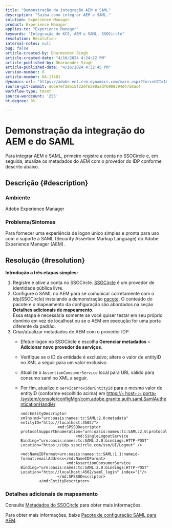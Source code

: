 ```yaml
---
title: "Demonstração da integração AEM e SAML"
description: "Saiba como integrar AEM e SAML."
solution: Experience Manager
product: Experience Manager
applies-to: "Experience Manager"
keywords: "Integração de KCS, AEM e SAML, SSOCircle"
resolution: Resolution
internal-notes: null
bug: false
article-created-by: Dharmender Singh
article-created-date: "4/16/2024 4:24:22 PM"
article-published-by: Dharmender Singh
article-published-date: "4/16/2024 4:32:45 PM"
version-number: 8
article-number: KA-17481
dynamics-url: "https://adobe-ent.crm.dynamics.com/main.aspx?forceUCI=1&pagetype=entityrecord&etn=knowledgearticle&id=7d3210c6-0dfc-ee11-a1fe-6045bd026dc7"
source-git-commit: e6be7ef28515f22ef6290aadf6908394d47a8ac4
workflow-type: tm+mt
source-wordcount: '255'
ht-degree: 3%

---
```


# Demonstração da integração do AEM e do SAML


Para integrar AEM e SAML, primeiro registre a conta no SSOCircle e, em seguida, atualize os metadados do AEM com o provedor do IDP conforme descrito abaixo.

## Descrição {#description}


### <b>Ambiente</b>

Adobe Experience Manager

### <b>Problema/Sintomas</b>

Para fornecer uma experiência de logon único simples e pronta para uso com o suporte à SAML (Security Assertion Markup Language) do Adobe Experience Manager (AEM).


## Resolução {#resolution}


<b>Introdução a três etapas simples:</b>

1. Registre e ative a conta no SSOCircle. [SSOCircle](https://www.ssocircle.com/en/) é um provedor de identidade pública livre.
2. Configure o SAML no AEM para se comunicar corretamente com o idp(SSOCircle) instalando a demonstração [pacote](https://files.acrobat.com/a/preview/d0017bf5-c35a-483e-80a0-d6bfb0526299). O conteúdo do pacote e o mapeamento da configuração são abordados na seção <b>Detalhes adicionais de mapeamento.</b>\
   Essa etapa é necessária somente se você quiser testar em seu próprio domínio em vez de localhost ou se o AEM em execução for uma porta diferente da padrão.
3. Criar/atualizar metadados de AEM com o provedor IDP.
   - Efetue logon no SSOCircle e escolha <b>Gerenciar metadados</b> `>`  <b>Adicionar novo provedor de serviços</b>.
   - Verifique se o ID da entidade é exclusivo; altere o valor de entityID no XML a seguir para um valor exclusivo.
   - Atualize o `AssertionConsumerService` local para URL válido para consumo saml no XML a seguir.
   - Por fim, atualize o `serviceProviderEntityId` para o mesmo valor de entityID (conforme escolhido acima) em [https://`<` host`>` :`<` porta`>` /system/console/configMgr/com.adobe.granite.auth.saml.SamlAuthenticationHandler](https://&lt;host>:&lt;port>/system/console/configMgr/com.adobe.granite.auth.saml.SamlAuthenticationHandler)


     ```
     <md:EntityDescriptor xmlns:md="urn:oasis:names:tc:SAML:2.0:metadata" entityID="http://localhost:4502/">
                     <md:SPSSODescriptor protocolSupportEnumeration="urn:oasis:names:tc:SAML:2.0:protocol">
                             <md:SingleLogoutService Binding="urn:oasis:names:tc:SAML:2.0:bindings:HTTP-POST" Location="https://idp.ssocircle.com/sso/UI/Logout" />
                             <md:NameIDFormat>urn:oasis:names:tc:SAML:1.1:nameid-format:emailAddress</md:NameIDFormat>        
                         <md:AssertionConsumerService Binding="urn:oasis:names:tc:SAML:2.0:bindings:HTTP-POST" Location="http://localhost:4502/saml_login" index="1"/>    
                     </md:SPSSODescriptor>
             </md:EntityDescriptor>
     ```


### Detalhes adicionais de mapeamento

Consulte [Metadados do SSOCircle](https://idp.ssocircle.com/) para obter mais informações.

Para obter mais informações, baixe [Pacote de configuração SAML para AEM](https://acrobat.adobe.com/link/track?uri=urn%3Aaaid%3Ascds%3AUS%3Ad0017bf5-c35a-483e-80a0-d6bfb0526299).
